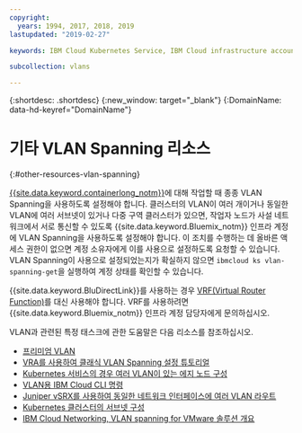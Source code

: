 ```yaml
---
copyright:
  years: 1994, 2017, 2018, 2019
lastupdated: "2019-02-27"

keywords: IBM Cloud Kubernetes Service, IBM Cloud infrastructure account, private network

subcollection: vlans

---
```


{:shortdesc: .shortdesc}
{:new_window: target="_blank"}
{:DomainName: data-hd-keyref="DomainName"}

# 기타 VLAN Spanning 리소스
{:#other-resources-vlan-spanning}

[{{site.data.keyword.containerlong_notm}}](https://{DomainName}/docs/containers/container_index.html)에 대해 작업할 때 종종 VLAN Spanning을 사용하도록 설정해야 합니다. 클러스터의 VLAN이 여러 개이거나 동일한 VLAN에 여러 서브넷이 있거나 다중 구역 클러스터가 있으면, 작업자 노드가 사설 네트워크에서 서로 통신할 수 있도록 {{site.data.keyword.Bluemix_notm}} 인프라 계정에 VLAN Spanning을 사용하도록 설정해야 합니다. 이 조치를 수행하는 데 올바른 액세스 권한이 없으면 계정 소유자에게 이를 사용으로 설정하도록 요청할 수 있습니다. VLAN Spanning이 사용으로 설정되었는지가 확실하지 않으면 `ibmcloud ks vlan-spanning-get`을 실행하여 계정 상태를 확인할 수 있습니다.

{{site.data.keyword.BluDirectLink}}를 사용하는 경우 [VRF(Virtual Router Function)](https://{DomainName}/docs/infrastructure/direct-link/subnet-configuration.html#more-about-using-vrf)를 대신 사용해야 합니다. VRF를 사용하려면 {{site.data.keyword.Bluemix_notm}} 인프라 계정 담당자에게 문의하십시오.

VLAN과 관련된 특정 태스크에 관한 도움말은 다음 리소스를 참조하십시오. 

* [프리미엄 VLAN](https://www.ibm.com/blogs/bluemix/2018/12/introducing-premium-vlans-are-you-compute-first-or-network-first/)
* [VRA를 사용하여 클래식 VLAN Spanning 설정 튜토리얼](/docs/tutorials?topic=solution-tutorials-vlan-spanning)
* [Kubernetes 서비스의 경우 여러 VLAN이 있는 에지 노드 구성](/docs/containers?topic=containers-edge_nodes_multiple_vlans)
* [VLAN용 IBM Cloud CLI 명령](/docs/cli/reference/ibmcloud?topic=cloud-cli-manage-classic-vlans)
* [Juniper vSRX를 사용하여 동일한 네트워크 인터페이스에 여러 VLAN 라우트](/docs/infrastructure/vsrx?topic=vsrx-route-multiple-vlans-over-the-same-network-interface)
* [Kubernetes 클러스터의 서브넷 구성](/docs/containers?topic=containers-subnets#vlan-spanning)
* [IBM Cloud Networking, VLAN spanning for VMware 솔루션 개요](/docs/services/vmwaresolutions/archiref/vcsnsxt?topic=vmware-solutions-vcsnsxt-overview-ic4vnetwork#vcsnsxt-overview-ic4vnetwork-vlan-spanning)

